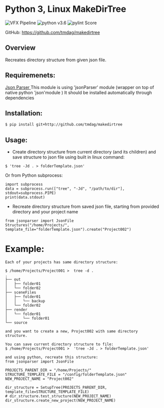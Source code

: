 Python 3, Linux MakeDirTree
==============
![VFX Pipeline](https://img.shields.io/badge/VFX%20Pipeline-2018-lightgrey.svg?style=flat)
![python v3.6](https://img.shields.io/badge/Python-3.6-blue.svg?style=flat)
![pylint Score](https://mperlet.github.io/pybadge/badges/9.44.svg)

GitHub: https://github.com/tmdag/makedirtree

## Overview
Recreates directory structure from given json file. 

## Requiremenets:
[Json Parser ](https://github.com/tmdag/jsonParser)
This module is using 'jsonParser' module (wrapper on top of native python 'json'module )
It should be installed automatically through dependencies

## Installation:
```bash
$ pip install git+http://github.com/tmdag/makedirtree
```

## Usage:

- Create directory structure from current directory (and its children) and save structure to json file using built in linux command:
```
$ 'tree -Jd . > folderTemplate.json'
```
Or from Python subprocess:
```
import subprocess
data = subprocess.run(["tree", "-Jd", "/path/to/dir"], stdout=subprocess.PIPE)
print(data.stdout)
```
- Recreate directory structure from saved json file, starting from provided directory and your project name
```
from jsonparser import JsonFile
Structures("/home/Projects/", template_file="folderTemplate.json").create("Project002")
```

# Example:
```
Each of your projects has same directory structure:

$ /home/Projects/Project001 >  tree -d .
.
├── out
│   ├── folder01
│   └── folder02
├── sceneFiles
│   ├── folder01
│   │   └── backup
│   └── folder02
├── render
│   └── folder01
│       └── folder01
└── source

and you want to create a new, Project002 with same directory structure.

You can save current directory structure to file:
$ /home/Projects/Project001 >  'tree -Jd . > folderTemplate.json'

and using python, recreate this structure:
from jsonparser import JsonFile

PROJECTS_PARENT_DIR = "/home/Projects/"
STRUCTURE_TEMPLATE_FILE = "/config/folderTemplate.json"
NEW_PROJECT_NAME = "Project002"

dir_structure = SetupTree(PROJECTS_PARENT_DIR, template_file=STRUCTURE_TEMPLATE_FILE)
# dir_structure.test_structure(NEW_PROJECT_NAME)
dir_structure.create_new_project(NEW_PROJECT_NAME)

```

